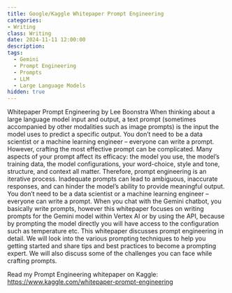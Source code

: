 ```yaml
---
title: Google/Kaggle Whitepaper Prompt Engineering
categories: 
- Writing
class: Writing
date: 2024-11-11 12:00:00
description: 
tags:
  - Gemini
  - Prompt Engineering
  - Prompts
  - LLM
  - Large Language Models
hidden: true
---
```


Whitepaper Prompt Engineering by Lee Boonstra
When thinking about a large language model input and output, a text prompt (sometimes accompanied by other modalities such as image prompts) is the input the model uses to predict a specific output. You don’t need to be a data scientist or a machine learning engineer – everyone can write a prompt. However, crafting the most effective prompt can be complicated. Many aspects of your prompt affect its efficacy: the model you use, the model’s training data, the model configurations, your word-choice, style and tone, structure, and context all matter. Therefore, prompt engineering is an iterative process. Inadequate prompts can lead to ambiguous, inaccurate responses, and can hinder the model’s ability to provide meaningful output. You don’t need to be a data scientist or a machine learning engineer – everyone can write a prompt.
When you chat with the Gemini chatbot, you basically write prompts, however this whitepaper focuses on writing prompts for the Gemini model within Vertex AI or by using the API, because by prompting the model directly you will have access to the configuration such as temperature etc.
This whitepaper discusses prompt engineering in detail. We will look into the various prompting techniques to help you getting started and share tips and best practices to become a prompting expert. We will also discuss some of the challenges you can face while crafting prompts.

Read my Prompt Engineering whitepaper on Kaggle: https://www.kaggle.com/whitepaper-prompt-engineering

<!-- more --> 

